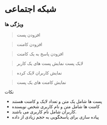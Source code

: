 # شبکه اجتماعی  
###  ویژگی ها
> افزودن پست 

>  افزودن کامنت

> افزودن پاسخ به یک کامنت

> لایک پست
>  نمایش پست های یک کاربر

> نمایش کاربران لایک کرده

> نمایش کامنت های یک پست

نکات
 *  پست ها شامل یک متن و تعداد لایک و کامنت هستند
 *  کامنت ها شامل متن و نام کاربری شخص نویسنده
 * کاربران شامل نام کاربری می باشند.
 * پیاده سازی برای  پاسخگویی به حجم زیادی از داده 